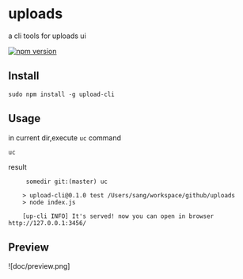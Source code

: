 # uploads

a cli tools for uploads ui

[![npm version](https://badge.fury.io/js/upload-cli.svg)](http://badge.fury.io/js/upload-cli)

## Install

	sudo npm install -g upload-cli
	
## Usage 

in current dir,execute `uc` command

	uc
	
result

```
	 somedir git:(master) uc

	> upload-cli@0.1.0 test /Users/sang/workspace/github/uploads
	> node index.js

	[up-cli INFO] It's served! now you can open in browser http://127.0.0.1:3456/
```

## Preview 

![doc/preview.png]
